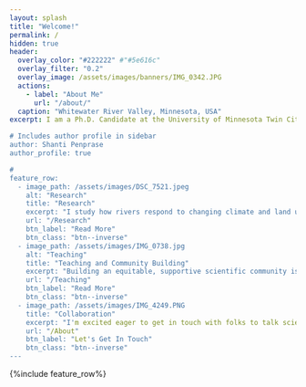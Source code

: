 ```yaml
---
layout: splash
title: "Welcome!"
permalink: /
hidden: true
header:
  overlay_color: "#222222" #"#5e616c"
  overlay_filter: "0.2"
  overlay_image: /assets/images/banners/IMG_0342.JPG
  actions:
    - label: "About Me"
      url: "/about/"
  caption: "Whitewater River Valley, Minnesota, USA"
excerpt: I am a Ph.D. Candidate at the University of Minnesota Twin Cities. I'm interested in the impacts of deglaciation, land use change, and climatic shifts on river systems. <br />

# Includes author profile in sidebar
author: Shanti Penprase
author_profile: true

#  
feature_row:
  - image_path: /assets/images/DSC_7521.jpeg
    alt: "Research"
    title: "Research"
    excerpt: "I study how rivers respond to changing climate and land use using field, lab, and computationally-based approaches. My research interests include geochronology, remote sensing, and paraglacial landscape evolution."
    url: "/Research"
    btn_label: "Read More"
    btn_class: "btn--inverse"  
  - image_path: /assets/images/IMG_0738.jpg
    alt: "Teaching"
    title: "Teaching and Community Building"
    excerpt: "Building an equitable, supportive scientific community is my passion. I apply this in my approach to my teaching, mentorship, and research collaborations."
    url: "/Teaching"
    btn_label: "Read More"
    btn_class: "btn--inverse"
  - image_path: /assets/images/IMG_4249.PNG
    title: "Collaboration"
    excerpt: "I'm excited eager to get in touch with folks to talk science. Please feel free to reach out about potential collaborations!"
    url: "/About"
    btn_label: "Let's Get In Touch"
    btn_class: "btn--inverse"       
---
```

{%include feature_row%}

